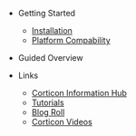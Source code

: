 - Getting Started
  - [Installation](Getting-Started/Installation.md)
  - [Platform Compability](https://docs.progress.com/bundle/corticon-supported-platforms/ ':include :type=text')

- Guided Overview


- Links
  - [Corticon Information Hub](https://docs.progress.com/category/corticon-information-hub)
  - [Tutorials](https://www.progress.com/corticon/corticon-learning-center)
  - [Blog Roll](https://www.progress.com/blogs/cognitive-services)
  - [Corticon Videos](https://docs.progress.com/category/corticon-videos)
